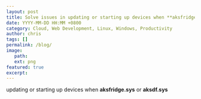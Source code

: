 ```yaml
---
layout: post
title: Solve issues in updating or starting up devices when **aksfridge.sys** or **aksdf.sys** 
date: YYYY-MM-DD HH:MM +0800
category: Cloud, Web Development, Linux, Windows, Productivity
author: chris
tags: []
permalink: /blog/
image: 
   path: 
   ext: png
featured: true
excerpt: 
---
```



 updating or starting up devices when **aksfridge.sys** or **aksdf.sys**